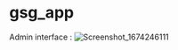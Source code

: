 # gsg_app

Admin interface :
![Screenshot_1674246111](https://user-images.githubusercontent.com/105488402/213807973-0ec1d6f0-aabe-4e3a-97d5-dc092b53e85c.png)

